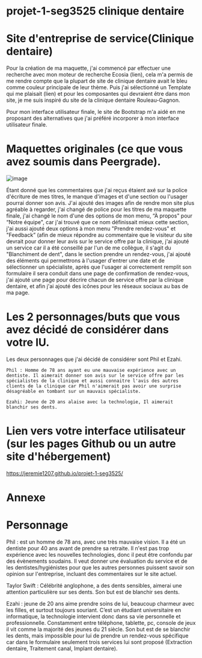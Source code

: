 # projet-1-seg3525 clinique dentaire

# Site d'entreprise de service(Clinique dentaire)

Pour la création de ma maquette, j'ai commencé par effectuer une recherche avec mon moteur de recherche Ecosia (lien), cela m'a permis de me rendre compte que la plupart de site de clinique dentaire avait le bleu comme couleur principale de leur thème. Puis j'ai sélectionné un Template qui me plaisait (lien) et pour les composantes qui devraient être dans mon site, je me suis inspiré du site de la clinique dentaire Rouleau-Gagnon. 

Pour mon interface utilisateur finale, le site de Bootstrap m'a aidé en me proposant des alternatives que j'ai préféré incorporer à mon interface utilisateur finale.


# Maquettes originales (ce que vous avez soumis dans Peergrade).
 
![image](https://user-images.githubusercontent.com/71102646/172856567-7e846e48-a068-4d1f-83fa-ff655546c315.png)

Étant donné que les commentaires que j'ai reçus étaient axé sur la police d'écriture de mes titres, le manque d'images et d'une section ou l'usager pourrai donner son avis. J'ai ajouté des images afin de rendre mon site plus agréable à regarder, j'ai changé de police pour les titres de ma maquette finale, j'ai changé le nom d'une des options de mon menu, “À propos" pour “Notre équipe", car j'ai trouvé que ce nom définissait mieux cette section, j'ai aussi ajouté deux options à mon menu "Prendre rendez-vous" et "Feedback” (afin de mieux répondre au commentaire que le visiteur du site devrait pour donner leur avis sur le service offre par la clinique, j'ai ajouté un service car il a été conseillé par l'un de me collègue, il s'agit du "Blanchiment de dent", dans le section prendre un rendez-vous, j'ai ajouté des éléments qui permettrons à l'usager d'entrer une date et de sélectionner un spécialiste, après que l'usager ai correctement remplit son formulaire il sera conduit dans une page de confirmation de rendez-vous, j'ai ajouté une page pour décrire chacun de service offre par la clinique dentaire, et afin j'ai ajouté des icônes pour les réseaux sociaux au bas de ma page.

# Les 2 personnages/buts que vous avez décidé de considérer dans votre IU.

Les deux personnages que j'ai décidé de considérer sont Phil et Ezahi.
	
	Phil : Homme de 78 ans ayant eu une mauvaise expérience avec un dentiste. Il aimerait donner son avis sur le service offre par les spécialistes de la clinique et aussi connaitre l'avis des autres clients de la clinique car Phil n'aimerait pas avoir une surprise désagréable en tombant sur un mauvais spécialiste. 
	
	Ezahi: Jeune de 20 ans alaise avec la technologie, Il aimerait blanchir ses dents.

# Lien vers votre interface utilisateur (sur les pages Github ou un autre site d'hébergement)

https://jeremie1207.github.io/projet-1-seg3525/

# Annexe

  # Personnage

Phil : est un homme de 78 ans, avec une très mauvaise vision. Il a été un dentiste pour 40 ans avant de prendre sa retraite. Il n'est pas trop expérience avec les nouvelles technologies, donc il peut être confondu par des évènements soudains. Il veut donner une évaluation du service et de les dentistes/hygiénistes pour que les autres personnes puissent savoir son opinion sur l'entreprise, incluant des commentaires sur le site actuel.

Taylor Swift : Célébrité anglophone, a des dents sensibles, aimerai une attention particulière sur ses dents. Son but est de blanchir ses dents. 

Ezahi : jeune de 20 ans aime prendre soins de lui, beaucoup charmeur avec les filles, et surtout toujours souriant. C’est un étudiant universitaire en informatique, la technologie intervient donc dans sa vie personnelle et professionnelle. Constamment entre téléphone, tablette, pc, console de jeux il vit comme la majorité des jeunes du 21 siècle. Son but est de se blanchir les dents, mais impossible pour lui de prendre un rendez-vous spécifique car dans le formulaire seulement trois services lui sont proposé (Extraction dentaire, Traitement canal, Implant dentaire).




